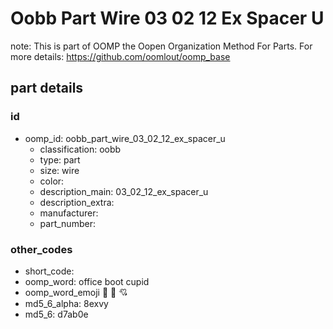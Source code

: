 # Oobb Part Wire 03 02 12 Ex Spacer U  

note: This is part of OOMP the Oopen Organization Method For Parts. For more details: https://github.com/oomlout/oomp_base

##  part details





### id
* oomp_id: oobb_part_wire_03_02_12_ex_spacer_u
  * classification: oobb
  * type: part
  * size: wire
  * color: 
  * description_main: 03_02_12_ex_spacer_u
  * description_extra: 
  * manufacturer: 
  * part_number: 

### other_codes
* short_code: 
* oomp_word: office boot cupid
* oomp_word_emoji :office: :boot: :cupid:
* md5_6_alpha: 8exvy
* md5_6: d7ab0e